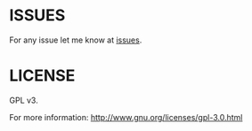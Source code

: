 <h1>ISSUES</h1>
For any issue let me know at <a href="https://github.com/smortezah/Phoenix/issues">issues</a>.

<h1>LICENSE</h1>
GPL v3.

For more information:
http://www.gnu.org/licenses/gpl-3.0.html
